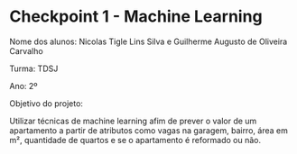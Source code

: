 # Checkpoint 1 - Machine Learning

Nome dos alunos: Nicolas Tigle Lins Silva e Guilherme Augusto de Oliveira Carvalho
                
Turma: TDSJ

Ano: 2º

Objetivo do projeto: 

Utilizar técnicas de machine learning afim de prever o valor de um apartamento
a partir de atributos como vagas na garagem, bairro, área em m², quantidade de
quartos e se o apartamento é reformado ou não.
